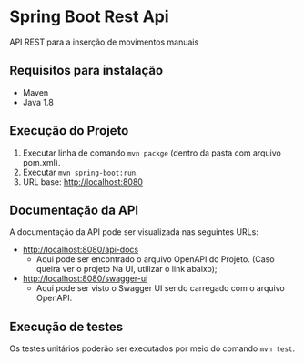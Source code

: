 # Spring Boot Rest Api
API REST para a inserção de movimentos manuais

## Requisitos para instalação
- Maven
- Java 1.8

## Execução do Projeto
1. Executar linha de comando `mvn packge` (dentro da pasta com arquivo pom.xml).
2. Executar `mvn spring-boot:run`.
3. URL base: <http://localhost:8080>

## Documentação da API
A documentação da API pode ser visualizada nas seguintes URLs:
- <http://localhost:8080/api-docs>
  - Aqui pode ser encontrado o arquivo OpenAPI do Projeto. (Caso queira ver o projeto Na UI, utilizar o link abaixo);
- <http://localhost:8080/swagger-ui>
  - Aqui pode ser visto o Swagger UI sendo carregado com o arquivo OpenAPI.

## Execução de testes
Os testes unitários poderão ser executados por meio do comando `mvn test`.

